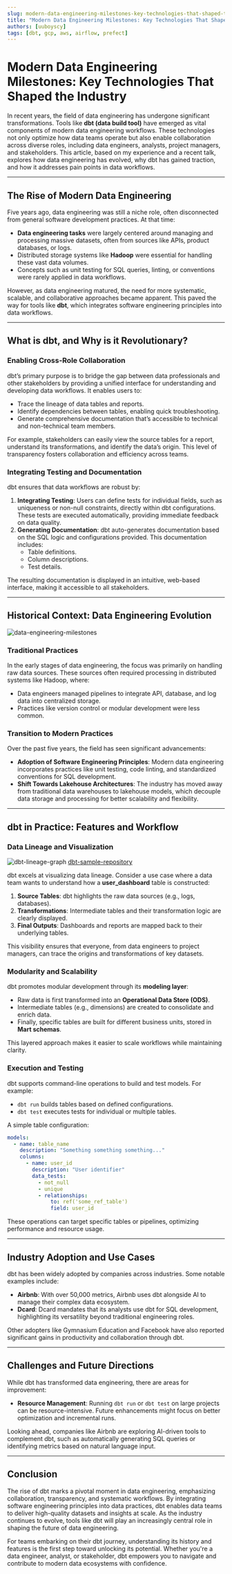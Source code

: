 ```yaml
---
slug: modern-data-engineering-milestones-key-technologies-that-shaped-the-industry
title: "Modern Data Engineering Milestones: Key Technologies That Shaped the Industry"
authors: [uuboyscy]
tags: [dbt, gcp, aws, airflow, prefect]
---
```


# Modern Data Engineering Milestones: Key Technologies That Shaped the Industry

In recent years, the field of data engineering has undergone significant transformations. Tools like **dbt (data build tool)** have emerged as vital components of modern data engineering workflows. These technologies not only optimize how data teams operate but also enable collaboration across diverse roles, including data engineers, analysts, project managers, and stakeholders. This article, based on my experience and a recent talk, explores how data engineering has evolved, why dbt has gained traction, and how it addresses pain points in data workflows.

<!-- truncate -->

---

## The Rise of Modern Data Engineering

Five years ago, data engineering was still a niche role, often disconnected from general software development practices. At that time:

- **Data engineering tasks** were largely centered around managing and processing massive datasets, often from sources like APIs, product databases, or logs.
- Distributed storage systems like **Hadoop** were essential for handling these vast data volumes.
- Concepts such as unit testing for SQL queries, linting, or conventions were rarely applied in data workflows.

However, as data engineering matured, the need for more systematic, scalable, and collaborative approaches became apparent. This paved the way for tools like **dbt**, which integrates software engineering principles into data workflows.

---

## What is dbt, and Why is it Revolutionary?

### Enabling Cross-Role Collaboration

dbt’s primary purpose is to bridge the gap between data professionals and other stakeholders by providing a unified interface for understanding and developing data workflows. It enables users to:

- Trace the lineage of data tables and reports.
- Identify dependencies between tables, enabling quick troubleshooting.
- Generate comprehensive documentation that’s accessible to technical and non-technical team members.

For example, stakeholders can easily view the source tables for a report, understand its transformations, and identify the data’s origin. This level of transparency fosters collaboration and efficiency across teams.

### Integrating Testing and Documentation

dbt ensures that data workflows are robust by:

1. **Integrating Testing**: Users can define tests for individual fields, such as uniqueness or non-null constraints, directly within dbt configurations. These tests are executed automatically, providing immediate feedback on data quality.
2. **Generating Documentation**: dbt auto-generates documentation based on the SQL logic and configurations provided. This documentation includes:
   - Table definitions.
   - Column descriptions.
   - Test details.

The resulting documentation is displayed in an intuitive, web-based interface, making it accessible to all stakeholders.

---

## Historical Context: Data Engineering Evolution
![data-engineering-milestones](./data-engineering-milestones.png)

### Traditional Practices

In the early stages of data engineering, the focus was primarily on handling raw data sources. These sources often required processing in distributed systems like Hadoop, where:

- Data engineers managed pipelines to integrate API, database, and log data into centralized storage.
- Practices like version control or modular development were less common.

### Transition to Modern Practices

Over the past five years, the field has seen significant advancements:

- **Adoption of Software Engineering Principles**: Modern data engineering incorporates practices like unit testing, code linting, and standardized conventions for SQL development.
- **Shift Towards Lakehouse Architectures**: The industry has moved away from traditional data warehouses to lakehouse models, which decouple data storage and processing for better scalability and flexibility.

---

## dbt in Practice: Features and Workflow

### Data Lineage and Visualization

![dbt-lineage-graph](./dbt-lineage-graph.png)
[dbt-sample-repository](https://uuboyscy.github.io/dbt-demo/#!/overview)

dbt excels at visualizing data lineage. Consider a use case where a data team wants to understand how a **user_dashboard** table is constructed:

1. **Source Tables**: dbt highlights the raw data sources (e.g., logs, databases).
2. **Transformations**: Intermediate tables and their transformation logic are clearly displayed.
3. **Final Outputs**: Dashboards and reports are mapped back to their underlying tables.

This visibility ensures that everyone, from data engineers to project managers, can trace the origins and transformations of key datasets.

### Modularity and Scalability

dbt promotes modular development through its **modeling layer**:

- Raw data is first transformed into an **Operational Data Store (ODS)**.
- Intermediate tables (e.g., dimensions) are created to consolidate and enrich data.
- Finally, specific tables are built for different business units, stored in **Mart schemas**.

This layered approach makes it easier to scale workflows while maintaining clarity.

### Execution and Testing

dbt supports command-line operations to build and test models. For example:

- `dbt run` builds tables based on defined configurations.
- `dbt test` executes tests for individual or multiple tables.

A simple table configuration:
```yml
models:
  - name: table_name
    description: "Something something something..."
    columns:
      - name: user_id
        description: "User identifier"
        data_tests:
          - not_null
          - unique
          - relationships:
              to: ref('some_ref_table')
              field: user_id
```

These operations can target specific tables or pipelines, optimizing performance and resource usage.

---

## Industry Adoption and Use Cases

dbt has been widely adopted by companies across industries. Some notable examples include:

- **Airbnb**: With over 50,000 metrics, Airbnb uses dbt alongside AI to manage their complex data ecosystem.
- **Dcard**: Dcard mandates that its analysts use dbt for SQL development, highlighting its versatility beyond traditional engineering roles.

Other adopters like Gymnasium Education and Facebook have also reported significant gains in productivity and collaboration through dbt.

---

## Challenges and Future Directions

While dbt has transformed data engineering, there are areas for improvement:

- **Resource Management**: Running `dbt run` or `dbt test` on large projects can be resource-intensive. Future enhancements might focus on better optimization and incremental runs.

Looking ahead, companies like Airbnb are exploring AI-driven tools to complement dbt, such as automatically generating SQL queries or identifying metrics based on natural language input.

---

## Conclusion

The rise of dbt marks a pivotal moment in data engineering, emphasizing collaboration, transparency, and systematic workflows. By integrating software engineering principles into data practices, dbt enables data teams to deliver high-quality datasets and insights at scale. As the industry continues to evolve, tools like dbt will play an increasingly central role in shaping the future of data engineering.

For teams embarking on their dbt journey, understanding its history and features is the first step toward unlocking its potential. Whether you're a data engineer, analyst, or stakeholder, dbt empowers you to navigate and contribute to modern data ecosystems with confidence.

